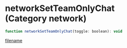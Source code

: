 # networkSetTeamOnlyChat (Category network)

```js
function networkSetTeamOnlyChat(toggle: boolean): void
```

[filename](networkSetTeamOnlyChat_m.md ':include')